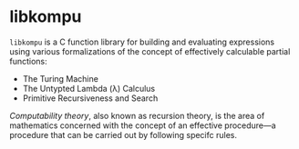 # libkompu

`libkompu` is a C function library for building and evaluating expressions using various formalizations of the concept of effectively calculable partial functions:

* The Turing Machine
* The Untypted Lambda (&#955;) Calculus
* Primitive Recursiveness and Search

*Computability theory*, also known as recursion theory, is the area of mathematics concerned with the concept of an effective procedure&mdash;a procedure that can be carried out by following specifc rules.
